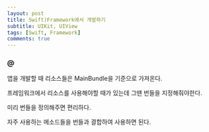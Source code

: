 ```yaml
---
layout: post
title: Swift)Framework에서 개발하기
subtitle: UIKit, UIView
tags: [Swift, Framework]
comments: true
---
```


### @

앱을 개발할 때 리소스들은 MainBundle을 기준으로 가져온다.

프레임워크에서 리소스를 사용해야할 때가 있는데 그땐 번들을 지정해줘야한다.

미리 번들을 정의해주면 편리하다.

자주 사용하는 메소드들을 번들과 결합하여 사용하면 된다.

<script src="https://gist.github.com/bugkingK/99998edaa7c83d91250cd3e75794cb46.js"></script>

